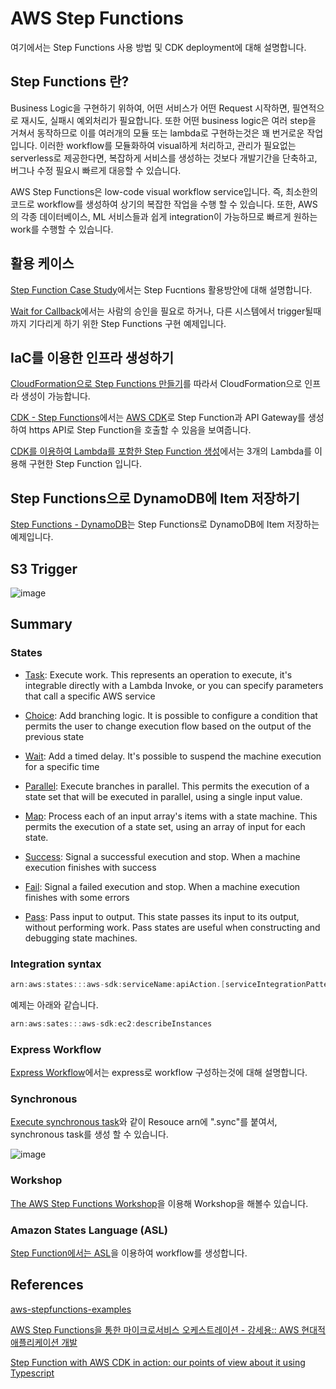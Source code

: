 # AWS Step Functions

여기에서는 Step Functions 사용 방법 및 CDK deployment에 대해 설명합니다. 

## Step Functions 란?

Business Logic을 구현하기 위하여, 어떤 서비스가 어떤 Request 시작하면, 필연적으로 재시도, 실패시 예외처리가 필요합니다. 또한 어떤 business logic은 여러 step을 거쳐서 동작하므로 이를 여러개의 모듈 또는 lambda로 구현하는것은 꽤 번거로운 작업입니다. 이러한 workflow를 모듈화하여 visual하게 처리하고, 관리가 필요없는 serverless로 제공한다면, 복잡하게 서비스를 생성하는 것보다 개발기간을 단축하고, 버그나 수정 필요시 빠르게 대응할 수 있습니다.

AWS Step Functions은 low-code visual workflow service입니다. 즉, 최소한의 코드로 workflow를 생성하여 상기의 복잡한 작업을 수행 할 수 있습니다. 또한, AWS의 각종 데이터베이스, ML 서비스들과 쉽게 integration이 가능하므로 빠르게 원하는 work를 수행할 수 있습니다.


## 활용 케이스 

[Step Function Case Study](https://github.com/kyopark2014/aws-step-functions/blob/main/case-study.md)에서는 Step Fucntions 활용방안에 대해 설명합니다. 

[Wait for Callback](https://github.com/kyopark2014/aws-step-functions/tree/main/Wait-for-Callback)에서는 사람의 승인을 필요로 하거나, 다른 시스템에서 trigger될때까지 기다리게 하기 위한 Step Functions 구현 예제입니다. 

## IaC를 이용한 인프라 생성하기 

[CloudFormation으로 Step Functions 만들기](https://github.com/kyopark2014/aws-step-functions/tree/main/cloudformation)를 따라서 CloudFormation으로 인프라 생성이 가능합니다.

[CDK - Step Functions](https://github.com/kyopark2014/aws-step-functions/blob/main/cdk-stepfunctions/README.md)에서는 [AWS CDK](https://github.com/kyopark2014/technical-summary/blob/main/cdk-introduction.md)로 Step Function과 API Gateway를 생성하여 https API로 Step Function을 호출할 수 있음을 보여줍니다. 

[CDK를 이용하여 Lambda를 포함한 Step Function 생성](https://github.com/kyopark2014/aws-step-functions/tree/main/cdk-statemachine)에서는 3개의 Lambda를 이용해 구현한 Step Function 입니다. 

## Step Functions으로 DynamoDB에 Item 저장하기

[Step Functions - DynamoDB](https://github.com/kyopark2014/aws-step-functions/tree/main/transactionProcessor)는 Step Functions로 DynamoDB에 Item 저장하는 예제입니다. 


## S3 Trigger

![image](https://user-images.githubusercontent.com/52392004/210667048-28e036ba-6822-4b4c-8f0a-356986602c6f.png)



## Summary


### States

- [Task](https://docs.aws.amazon.com/step-functions/latest/dg/amazon-states-language-task-state.html): Execute work. This represents an operation to execute, it's integrable directly with a Lambda Invoke, or you can specify parameters that call a specific AWS service

- [Choice](https://docs.aws.amazon.com/step-functions/latest/dg/amazon-states-language-choice-state.html): Add branching logic. It is possible to configure a condition that permits the user to change execution flow based on the output of the previous state

- [Wait](https://docs.aws.amazon.com/step-functions/latest/dg/amazon-states-language-wait-state.html): Add a timed delay. It's possible to suspend the machine execution for a specific time
  
- [Parallel](https://docs.aws.amazon.com/step-functions/latest/dg/amazon-states-language-parallel-state.html):  Execute branches in parallel. This permits the execution of a state set that will be executed in parallel, using a single input value.

- [Map](https://docs.aws.amazon.com/step-functions/latest/dg/amazon-states-language-map-state.html): Process each of an input array's items with a state machine. This permits the execution of a state set, using an array of input for each state.

- [Success](https://docs.aws.amazon.com/step-functions/latest/dg/amazon-states-language-succeed-state.html): Signal a successful execution and stop. When a machine execution finishes with success

- [Fail](https://docs.aws.amazon.com/step-functions/latest/dg/amazon-states-language-fail-state.html): Signal a failed execution and stop. When a machine execution finishes with some errors

- [Pass](https://docs.aws.amazon.com/step-functions/latest/dg/amazon-states-language-pass-state.html): Pass input to output. This state passes its input to its output, without performing work. Pass states are useful when constructing and debugging state machines.

### Integration syntax

```c
arn:aws:states:::aws-sdk:serviceName:apiAction.[serviceIntegrationPattern]
```

예제는 아래와 같습니다. 

```c
arn:aws:sates:::aws-sdk:ec2:describeInstances
```

### Express Workflow

[Express Workflow](https://github.com/kyopark2014/aws-step-functions/blob/main/express.md)에서는 express로 workflow 구성하는것에 대해 설명합니다. 


### Synchronous

[Execute synchronous task](https://catalog.workshops.aws/stepfunctions/en-US/module-3/step-4)와 같이 Resouce arn에 ".sync"를 붙여서, synchronous task를 생성 할 수 있습니다.

![image](https://user-images.githubusercontent.com/52392004/174425179-1e6f12b5-207e-41f1-b74e-56c5e5322fdd.png)

### Workshop

[The AWS Step Functions Workshop](https://catalog.workshops.aws/stepfunctions/en-US/)을 이용해 Workshop을 해볼수 있습니다. 

### Amazon States Language (ASL)

[Step Function에서는 ASL](https://docs.aws.amazon.com/step-functions/latest/dg/concepts-amazon-states-language.html)을 이용하여 workflow를 생성합니다. 



## References

[aws-stepfunctions-examples](https://github.com/aws-samples/aws-stepfunctions-examples)

[AWS Step Functions을 통한 마이크로서비스 오케스트레이션 - 강세용:: AWS 현대적 애플리케이션 개발](https://www.youtube.com/watch?v=sRXvADi4hmw)

[Step Function with AWS CDK in action: our points of view about it using Typescript](https://www.proud2becloud.com/step-function-with-aws-cdk-in-action-our-points-of-view-about-it-using-typescript/)
